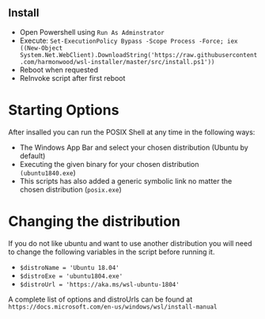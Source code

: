## Install

* Open Powershell using `Run As Adminstrator`
* Execute: `Set-ExecutionPolicy Bypass -Scope Process -Force; iex ((New-Object System.Net.WebClient).DownloadString('https://raw.githubusercontent.com/harmonwood/wsl-installer/master/src/install.ps1'))`
* Reboot when requested
* ReInvoke script after first reboot

# Starting Options
After insalled you can run the POSIX Shell at any time in the following ways:
* The Windows App Bar and select your chosen distribution (Ubuntu by default)
* Executing the given binary  for your chosen distribution` (ubuntu1840.exe`)
* This scripts has also added a generic symbolic link no matter the chosen distribution (`posix.exe`)

# Changing the distribution
If you do not like ubuntu and want to use another distribution you will need to change the following variables in the script before running it.
* `$distroName = 'Ubuntu 18.04'`
* `$distroExe = 'ubuntu1804.exe'`
* `$distroUrl = 'https://aka.ms/wsl-ubuntu-1804'`

A complete list of options and distroUrls can be found at `https://docs.microsoft.com/en-us/windows/wsl/install-manual`